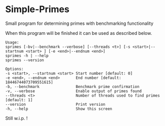 # Simple-Primes
Small program for determining primes with benchmarking functionality

When this program will be finished it can be used as described below.

```
Usage:
sprimes [-bv|--benchmark --verbose] [--threads <t>] [-s <start>|--startnum <start> ] [-e <end>|--endnum <end>]
sprimes -h | --help
sprimes --version

Options:
-s <start>, --startnum <start> Start number [default: 0]
-e <end>, --endnum <end>       End number [default: 18446744073709551615]
-b, --benchmark                Benchmark prime confirmation
-v, --verbose                  Enable output of primes found
--threads <t>                  Number of threads used to find primes [default: 1]
--version                      Print version
-h, --help                     Show this screen
```
Still w.i.p. !

